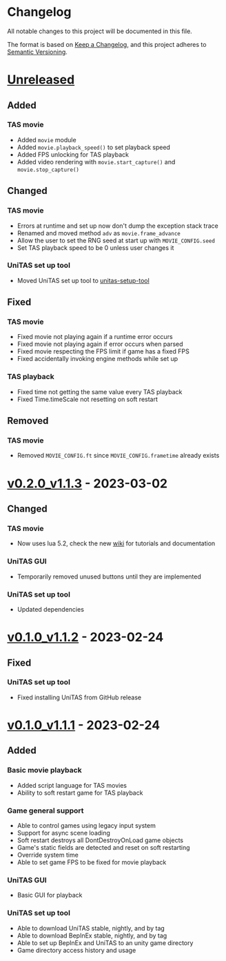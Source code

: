 # Changelog

All notable changes to this project will be documented in this file.

The format is based on [Keep a Changelog](https://keepachangelog.com/en/1.0.0/),
and this project adheres to [Semantic Versioning](https://semver.org/spec/v2.0.0.html).

# [Unreleased]

## Added

### TAS movie
- Added `movie` module
- Added `movie.playback_speed()` to set playback speed
- Added FPS unlocking for TAS playback
- Added video rendering with `movie.start_capture()` and `movie.stop_capture()`

## Changed

### TAS movie
- Errors at runtime and set up now don't dump the exception stack trace
- Renamed and moved method `adv` as `movie.frame_advance`
- Allow the user to set the RNG seed at start up with `MOVIE_CONFIG.seed`
- Set TAS playback speed to be 0 unless user changes it

### UniTAS set up tool
- Moved UniTAS set up tool to [unitas-setup-tool](https://github.com/Eddio0141/unitas_setup_tool)

## Fixed

### TAS movie

- Fixed movie not playing again if a runtime error occurs
- Fixed movie not playing again if error occurs when parsed
- Fixed movie respecting the FPS limit if game has a fixed FPS
- Fixed accidentally invoking engine methods while set up

### TAS playback

- Fixed time not getting the same value every TAS playback
- Fixed Time.timeScale not resetting on soft restart

## Removed

### TAS movie

- Removed `MOVIE_CONFIG.ft` since `MOVIE_CONFIG.frametime` already exists

# [v0.2.0_v1.1.3] - 2023-03-02

## Changed

### TAS movie

- Now uses lua 5.2, check the new [wiki](https://github.com/Eddio0141/UniTAS/wiki) for tutorials and documentation

### UniTAS GUI

- Temporarily removed unused buttons until they are implemented

### UniTAS set up tool
- Updated dependencies

# [v0.1.0_v1.1.2] - 2023-02-24

## Fixed

### UniTAS set up tool
- Fixed installing UniTAS from GitHub release

# [v0.1.0_v1.1.1] - 2023-02-24

## Added

### Basic movie playback
- Added script language for TAS movies
- Ability to soft restart game for TAS playback

### Game general support
- Able to control games using legacy input system
- Support for async scene loading
- Soft restart destroys all DontDestroyOnLoad game objects
- Game's static fields are detected and reset on soft restarting
- Override system time
- Able to set game FPS to be fixed for movie playback

### UniTAS GUI
- Basic GUI for playback

### UniTAS set up tool
- Able to download UniTAS stable, nightly, and by tag
- Able to download BepInEx stable, nightly, and by tag
- Able to set up BepInEx and UniTAS to an unity game directory
- Game directory access history and usage

[unreleased]: https://github.com/Eddio0141/UniTAS/compare/v0.2.0_v1.1.3...HEAD
[v0.2.0_v1.1.3]: https://github.com/Eddio0141/UniTAS/compare/v0.1.0_v1.1.2...v0.2.0_v1.1.3
[v0.1.0_v1.1.2]: https://github.com/Eddio0141/UniTAS/compare/v0.1.0_v1.1.1...v0.1.0_v1.1.2
[v0.1.0_v1.1.1]: https://github.com/Eddio0141/UniTAS/releases/tag/v0.1.0_v1.1.1
